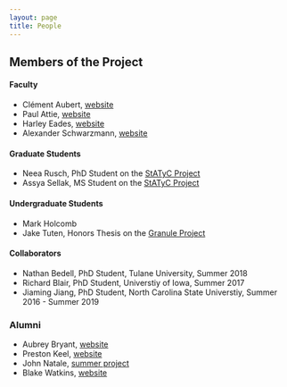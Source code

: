 ```yaml
---
layout: page
title: People
---
```


Members of the Project
----------------------

#### Faculty

- Clément Aubert, [website](https://spots.augusta.edu/caubert/)
- Paul Attie, [website](https://scholar.google.com/citations?user=weh0F3wAAAAJ&hl=en&oi=ao)
- Harley Eades, [website](http://metatheorem.org/)
- Alexander Schwarzmann, [website](https://scholar.google.com/citations?user=gQo0AHYAAAAJ&hl=en)

#### Graduate Students

- Neea Rusch, PhD Student on the [StATyC Project](https://spots.augusta.edu/caubert/research/statyc/)
- Assya Sellak, MS Student on the [StATyC Project](https://spots.augusta.edu/caubert/research/statyc/)

#### Undergraduate Students

- Mark Holcomb
- Jake Tuten, Honors Thesis on the [Granule Project](https://granule-project.github.io/)

#### Collaborators

- Nathan Bedell, PhD Student, Tulane University, Summer 2018
- Richard Blair, PhD Student, Universtiy of Iowa, Summer 2017
- Jiaming Jiang, PhD Student, North Carolina State Universtiy, Summer 2016 - Summer 2019

### Alumni

- Aubrey Bryant, [website](https://github.com/aubbryant)
- Preston Keel, [website](https://github.com/pkeel)
- John Natale, [summer project](https://spots.augusta.edu/caubert/teaching/2020/summer/curs4990/)
- Blake Watkins, [website](https://github.com/blakewatkins)
